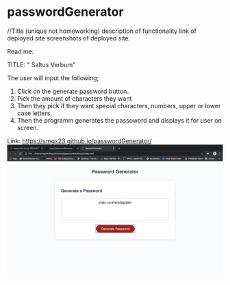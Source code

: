 # passwordGenerator

//Title (unique not homeworking)
description of functionality
link of deployed site
screenshots of deployed site.


Read me:

TITLE: " Saltus Verbum"

The user will input the following;
1. Click on the generate password button.
2. Pick the amount of characters they want
3. Then they pick if they want special characters, numbers, upper or lower case letters. 
4. Then the programm generates the passoword and displays it for user on screen.


Link:  https://smgx23.github.io/passwordGenerator/
![screenshotPasswordGen](Assests/ScreenShot/screenshot.png)


